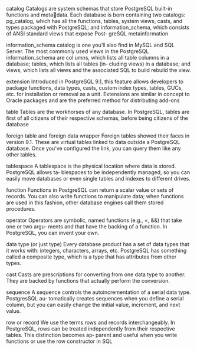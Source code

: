 


catalog
Catalogs are system schemas that store PostgreSQL built-in functions and metadata. Each database is born containing two catalogs: pg_catalog, which has all the
functions, tables, system views, casts, and types packaged with PostgreSQL; and
information_schema, which consists of ANSI standard views that expose Post‐
greSQL metainformation

 information_schema catalog is one you’ll also find in MySQL and SQL Server.
The most commonly used views in the PostgreSQL information_schema are col
umns, which lists all table columns in a database; tables, which lists all tables (in‐
cluding views) in a database; and views, which lists all views and the associated SQL
to build rebuild the view. 



extension
Introduced in PostgreSQL 9.1, this feature allows developers to package functions,
data types, casts, custom index types, tables, GUCs, etc. for installation or removal
as a unit. Extensions are similar in concept to Oracle packages and are the preferred
method for distributing add-ons


table
Tables are the workhorses of any database. In PostgreSQL, tables are first of all
citizens of their respective schemas, before being citizens of the database


foreign table and foreign data wrapper
Foreign tables showed their faces in version 9.1. These are virtual tables linked to
data outside a PostgreSQL database. Once you’ve configured the link, you can query
them like any other tables.

tablespace
A tablespace is the physical location where data is stored. PostgreSQL allows ta‐
blespaces to be independently managed, so you can easily move databases or even
single tables and indexes to different drives.


function
Functions in PostgreSQL can return a scalar value or sets of records. You can also
write functions to manipulate data; when functions are used in this fashion, other
database engines call them stored procedures.


operator
Operators are symbolic, named functions (e.g., =, &&) that take one or two argu‐
ments and that have the backing of a function. In PostgreSQL, you can invent your
own.


data type (or just type)
Every database product has a set of data types that it works with: integers, characters,
arrays, etc. PostgreSQL has something called a composite type, which is a type that
has attributes from other types.


cast
Casts are prescriptions for converting from one data type to another. They are
backed by functions that actually perform the conversion.



sequence
A sequence controls the autoincrementation of a serial data type. PostgresSQL au‐
tomatically creates sequences when you define a serial column, but you can easily
change the initial value, increment, and next value. 


row or record
We use the terms rows and records interchangeably. In PostgreSQL, rows can be
treated independently from their respective tables. This distinction becomes ap‐
parent and useful when you write functions or use the row constructor in SQL

